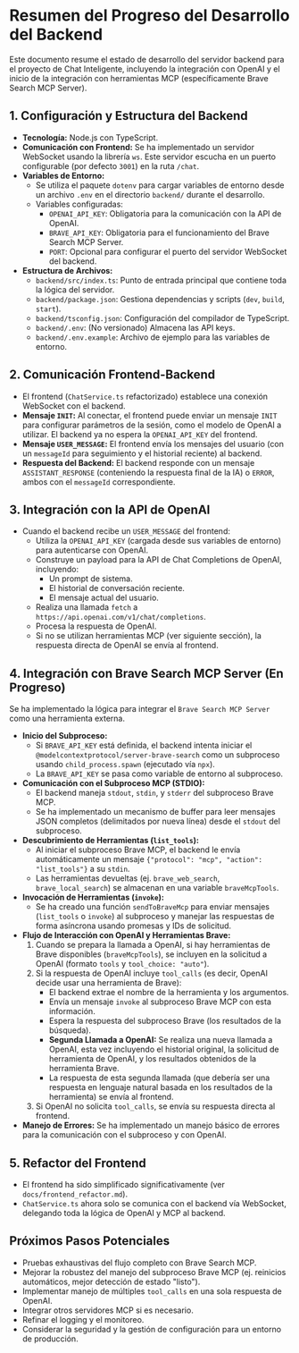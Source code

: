 # Resumen del Progreso del Desarrollo del Backend

Este documento resume el estado de desarrollo del servidor backend para el proyecto de Chat Inteligente, incluyendo la integración con OpenAI y el inicio de la integración con herramientas MCP (específicamente Brave Search MCP Server).

## 1. Configuración y Estructura del Backend

*   **Tecnología:** Node.js con TypeScript.
*   **Comunicación con Frontend:** Se ha implementado un servidor WebSocket usando la librería `ws`. Este servidor escucha en un puerto configurable (por defecto `3001`) en la ruta `/chat`.
*   **Variables de Entorno:**
    *   Se utiliza el paquete `dotenv` para cargar variables de entorno desde un archivo `.env` en el directorio `backend/` durante el desarrollo.
    *   Variables configuradas:
        *   `OPENAI_API_KEY`: Obligatoria para la comunicación con la API de OpenAI.
        *   `BRAVE_API_KEY`: Obligatoria para el funcionamiento del Brave Search MCP Server.
        *   `PORT`: Opcional para configurar el puerto del servidor WebSocket del backend.
*   **Estructura de Archivos:**
    *   `backend/src/index.ts`: Punto de entrada principal que contiene toda la lógica del servidor.
    *   `backend/package.json`: Gestiona dependencias y scripts (`dev`, `build`, `start`).
    *   `backend/tsconfig.json`: Configuración del compilador de TypeScript.
    *   `backend/.env`: (No versionado) Almacena las API keys.
    *   `backend/.env.example`: Archivo de ejemplo para las variables de entorno.

## 2. Comunicación Frontend-Backend

*   El frontend (`ChatService.ts` refactorizado) establece una conexión WebSocket con el backend.
*   **Mensaje `INIT`:** Al conectar, el frontend puede enviar un mensaje `INIT` para configurar parámetros de la sesión, como el modelo de OpenAI a utilizar. El backend ya no espera la `OPENAI_API_KEY` del frontend.
*   **Mensaje `USER_MESSAGE`:** El frontend envía los mensajes del usuario (con un `messageId` para seguimiento y el historial reciente) al backend.
*   **Respuesta del Backend:** El backend responde con un mensaje `ASSISTANT_RESPONSE` (conteniendo la respuesta final de la IA) o `ERROR`, ambos con el `messageId` correspondiente.

## 3. Integración con la API de OpenAI

*   Cuando el backend recibe un `USER_MESSAGE` del frontend:
    *   Utiliza la `OPENAI_API_KEY` (cargada desde sus variables de entorno) para autenticarse con OpenAI.
    *   Construye un payload para la API de Chat Completions de OpenAI, incluyendo:
        *   Un prompt de sistema.
        *   El historial de conversación reciente.
        *   El mensaje actual del usuario.
    *   Realiza una llamada `fetch` a `https://api.openai.com/v1/chat/completions`.
    *   Procesa la respuesta de OpenAI.
    *   Si no se utilizan herramientas MCP (ver siguiente sección), la respuesta directa de OpenAI se envía al frontend.

## 4. Integración con Brave Search MCP Server (En Progreso)

Se ha implementado la lógica para integrar el `Brave Search MCP Server` como una herramienta externa.

*   **Inicio del Subproceso:**
    *   Si `BRAVE_API_KEY` está definida, el backend intenta iniciar el `@modelcontextprotocol/server-brave-search` como un subproceso usando `child_process.spawn` (ejecutado vía `npx`).
    *   La `BRAVE_API_KEY` se pasa como variable de entorno al subproceso.
*   **Comunicación con el Subproceso MCP (STDIO):**
    *   El backend maneja `stdout`, `stdin`, y `stderr` del subproceso Brave MCP.
    *   Se ha implementado un mecanismo de buffer para leer mensajes JSON completos (delimitados por nueva línea) desde el `stdout` del subproceso.
*   **Descubrimiento de Herramientas (`list_tools`):**
    *   Al iniciar el subproceso Brave MCP, el backend le envía automáticamente un mensaje `{"protocol": "mcp", "action": "list_tools"}` a su `stdin`.
    *   Las herramientas devueltas (ej. `brave_web_search`, `brave_local_search`) se almacenan en una variable `braveMcpTools`.
*   **Invocación de Herramientas (`invoke`):**
    *   Se ha creado una función `sendToBraveMcp` para enviar mensajes (`list_tools` o `invoke`) al subproceso y manejar las respuestas de forma asíncrona usando promesas y IDs de solicitud.
*   **Flujo de Interacción con OpenAI y Herramientas Brave:**
    1.  Cuando se prepara la llamada a OpenAI, si hay herramientas de Brave disponibles (`braveMcpTools`), se incluyen en la solicitud a OpenAI (formato `tools` y `tool_choice: "auto"`).
    2.  Si la respuesta de OpenAI incluye `tool_calls` (es decir, OpenAI decide usar una herramienta de Brave):
        *   El backend extrae el nombre de la herramienta y los argumentos.
        *   Envía un mensaje `invoke` al subproceso Brave MCP con esta información.
        *   Espera la respuesta del subproceso Brave (los resultados de la búsqueda).
        *   **Segunda Llamada a OpenAI:** Se realiza una nueva llamada a OpenAI, esta vez incluyendo el historial original, la solicitud de herramienta de OpenAI, y los resultados obtenidos de la herramienta Brave.
        *   La respuesta de esta segunda llamada (que debería ser una respuesta en lenguaje natural basada en los resultados de la herramienta) se envía al frontend.
    3.  Si OpenAI no solicita `tool_calls`, se envía su respuesta directa al frontend.
*   **Manejo de Errores:** Se ha implementado un manejo básico de errores para la comunicación con el subproceso y con OpenAI.

## 5. Refactor del Frontend

*   El frontend ha sido simplificado significativamente (ver `docs/frontend_refactor.md`).
*   `ChatService.ts` ahora solo se comunica con el backend vía WebSocket, delegando toda la lógica de OpenAI y MCP al backend.

## Próximos Pasos Potenciales

*   Pruebas exhaustivas del flujo completo con Brave Search MCP.
*   Mejorar la robustez del manejo del subproceso Brave MCP (ej. reinicios automáticos, mejor detección de estado "listo").
*   Implementar manejo de múltiples `tool_calls` en una sola respuesta de OpenAI.
*   Integrar otros servidores MCP si es necesario.
*   Refinar el logging y el monitoreo.
*   Considerar la seguridad y la gestión de configuración para un entorno de producción.
